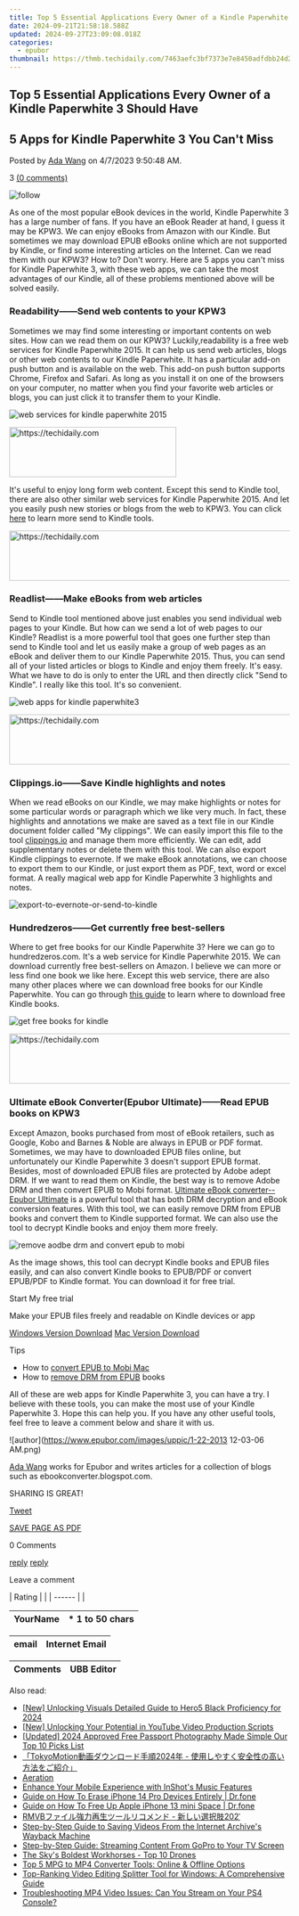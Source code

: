 ```yaml
---
title: Top 5 Essential Applications Every Owner of a Kindle Paperwhite 3 Should Have
date: 2024-09-21T21:58:18.588Z
updated: 2024-09-27T23:09:08.018Z
categories:
  - epubor
thumbnail: https://thmb.techidaily.com/7463aefc3bf7373e7e8450adfdbb24d271ecbb972a6b7c25ccc1795bc56f580e.jpg
---
```


## Top 5 Essential Applications Every Owner of a Kindle Paperwhite 3 Should Have

## 5 Apps for Kindle Paperwhite 3 You Can't Miss

Posted by [Ada Wang](https://plus.google.com/+AdaWang/posts) on 4/7/2023 9:50:48 AM.

3 [(0 comments)](http://www.epubor.com/#comment-area) 

![follow](http://www.epubor.com/images/follow.png)

As one of the most popular eBook devices in the world, Kindle Paperwhite 3 has a large number of fans. If you have an eBook Reader at hand, I guess it may be KPW3\. We can enjoy eBooks from Amazon with our Kindle. But sometimes we may download EPUB eBooks online which are not supported by Kindle, or find some interesting articles on the Internet. Can we read them with our KPW3? How to? Don't worry. Here are 5 apps you can't miss for Kindle Paperwhite 3, with these web apps, we can take the most advantages of our Kindle, all of these problems mentioned above will be solved easily.

### Readability——Send web contents to your KPW3

Sometimes we may find some interesting or important contents on web sites. How can we read them on our KPW3? Luckily,readability is a free web services for Kindle Paperwhite 2015\. It can help us send web articles, blogs or other web contents to our Kindle Paperwhite. It has a particular add-on push button and is available on the web. This add-on push button supports Chrome, Firefox and Safari. As long as you install it on one of the browsers on your computer, no matter when you find your favorite web articles or blogs, you can just click it to transfer them to your Kindle. 

![web services for kindle paperwhite 2015](http://www.epubor.com/images/uppic/web-services-for-kindle-paperwhite.jpg)

<!-- affiliate ads begin -->
<a href="https://aligracehair.sjv.io/c/5597632/2087248/19272" target="_top" id="2087248">
  <img src="//a.impactradius-go.com/display-ad/19272-2087248" border="0" alt="https://techidaily.com" width="300" height="90"/>
</a>
<img height="0" width="0" src="https://aligracehair.sjv.io/i/5597632/2087248/19272" style="position:absolute;visibility:hidden;" border="0" />
<!-- affiliate ads end -->

It's useful to enjoy long form web content. Except this send to Kindle tool, there are also other similar web services for Kindle Paperwhite 2015\. And let you easily push new stories or blogs from the web to KPW3\. You can click [here](https://tools.techidaily.com/epubor/products/) to learn more send to Kindle tools.

<!-- affiliate ads begin -->
<a href="https://aidotcom.pxf.io/c/5597632/2134501/19576" target="_top" id="2134501">
  <img src="//a.impactradius-go.com/display-ad/19576-2134501" border="0" alt="https://techidaily.com" width="640" height="90"/>
</a>
<img height="0" width="0" src="https://aidotcom.pxf.io/i/5597632/2134501/19576" style="position:absolute;visibility:hidden;" border="0" />
<!-- affiliate ads end -->

### Readlist——Make eBooks from web articles

Send to Kindle tool mentioned above just enables you send individual web pages to your Kindle. But how can we send a lot of web pages to our Kindle? Readlist is a more powerful tool that goes one further step than send to Kindle tool and let us easily make a group of web pages as an eBook and deliver them to our Kindle Paperwhite 2015\. Thus, you can send all of your listed articles or blogs to Kindle and enjoy them freely. It's easy. What we have to do is only to enter the URL and then directly click "Send to Kindle". I really like this tool. It's so convenient.

![web apps for kindle paperwhite3](http://www.epubor.com/images/uppic/web-apps-for-kindle-paperwhite3.jpg)

<!-- affiliate ads begin -->
<a href="https://zebaoaffiliateprogram.pxf.io/c/5597632/2137972/21526" target="_top" id="2137972">
  <img src="//a.impactradius-go.com/display-ad/21526-2137972" border="0" alt="https://techidaily.com" width="728" height="90"/>
</a>
<img height="0" width="0" src="https://zebaoaffiliateprogram.pxf.io/i/5597632/2137972/21526" style="position:absolute;visibility:hidden;" border="0" />
<!-- affiliate ads end -->

### Clippings.io——Save Kindle highlights and notes

When we read eBooks on our Kindle, we may make highlights or notes for some particular words or paragraph which we like very much. In fact, these highlights and annotations we make are saved as a text file in our Kindle document folder called "My clippings". We can easily import this file to the tool [clippings.io](https://my.clippings.io/) and manage them more efficiently. We can edit, add supplementary notes or delete them with this tool. We can also export Kindle clippings to evernote. If we make eBook annotations, we can choose to export them to our Kindle, or just export them as PDF, text, word or excel format. A really magical web app for Kindle Paperwhite 3 highlights and notes. 

![export-to-evernote-or-send-to-kindle](http://www.epubor.com/images/uppic/export-to-evernote-or-send-to-kindle.png)

### Hundredzeros——Get currently free best-sellers 

Where to get free books for our Kindle Paperwhite 3? Here we can go to hundredzeros.com. It's a web service for Kindle Paperwhite 2015\. We can download currently free best-sellers on Amazon. I believe we can more or less find one book we like here. Except this web service, there are also many other places where we can download free books for our Kindle Paperwhite. You can go through [this guide](https://tools.techidaily.com/epubor/products/) to learn where to download free Kindle books.

![get free books for kindle](http://www.epubor.com/images/uppic/get-free-books-for-kindle.jpg)

<!-- affiliate ads begin -->
<a href="https://appsumo.8odi.net/c/5597632/2137379/7443" target="_top" id="2137379">
  <img src="//a.impactradius-go.com/display-ad/7443-2137379" border="0" alt="https://techidaily.com" width="728" height="90"/>
</a>
<img height="0" width="0" src="https://appsumo.8odi.net/i/5597632/2137379/7443" style="position:absolute;visibility:hidden;" border="0" />
<!-- affiliate ads end -->

### Ultimate eBook Converter(Epubor Ultimate)——Read EPUB books on KPW3

Except Amazon, books purchased from most of eBook retailers, such as Google, Kobo and Barnes & Noble are always in EPUB or PDF format. Sometimes, we may have to downloaded EPUB files online, but unfortunately our Kindle Paperwhite 3 doesn't support EPUB format. Besides, most of downloaded EPUB files are protected by Adobe adept DRM. If we want to read them on Kindle, the best way is to remove Adobe DRM and then convert EPUB to Mobi format. [Ultimate eBook converter--Epubor Ultimate](https://tools.techidaily.com/epubor/ultimate/) is a powerful tool that has both DRM decryption and eBook conversion features. With this tool, we can easily remove DRM from EPUB books and convert them to Kindle supported format. We can also use the tool to decrypt Kindle books and enjoy them more freely.

![remove aodbe drm and convert epub to mobi](http://www.epubor.com/images/uppic/remove-adobe-drm-and-convert-epub-to-mobi.png)

As the image shows, this tool can decrypt Kindle books and EPUB files easily, and can also convert Kindle books to EPUB/PDF or convert EPUB/PDF to Kindle format. You can download it for free trial.

Start My free trial

Make your EPUB files freely and readable on Kindle devices or app

[Windows Version Download](https://tools.techidaily.com/epubor/ultimate/) [Mac Version Download](https://tools.techidaily.com/epubor/ultimate/) 

Tips

* How to [convert EPUB to Mobi Mac](https://tools.techidaily.com/epubor/products/)
* How to [remove DRM from EPUB](https://tools.techidaily.com/epubor/products/) books

All of these are web apps for Kindle Paperwhite 3, you can have a try. I believe with these tools, you can make the most use of your Kindle Paperwhite 3\. Hope this can help you. If you have any other useful tools, feel free to leave a comment below and share it with us.

![author](https://www.epubor.com/images/uppic/1-22-2013 12-03-06 AM.png)

[Ada Wang](https://plus.google.com/+AdaWang/posts) works for Epubor and writes articles for a collection of blogs such as ebookconverter.blogspot.com.

SHARING IS GREAT!

[Tweet](https://twitter.com/share) 

[SAVE PAGE AS PDF](https://tools.techidaily.com/epubor/products/) 

0 Comments

[reply](https://tools.techidaily.com/epubor/products/) [reply](https://tools.techidaily.com/epubor/products/) 

Leave a comment

| Rating |  |
| ------ |  |

| YourName | \*  1 to 50 chars |
| -------- | ----------------- |

| email | Internet Email |
| ----- | -------------- |

| Comments | UBB Editor |
| -------- | ---------- |

<ins class="adsbygoogle"
     style="display:block"
     data-ad-format="autorelaxed"
     data-ad-client="ca-pub-7571918770474297"
     data-ad-slot="1223367746"></ins>

<ins class="adsbygoogle"
     style="display:block"
     data-ad-client="ca-pub-7571918770474297"
     data-ad-slot="8358498916"
     data-ad-format="auto"
     data-full-width-responsive="true"></ins>

<span class="atpl-alsoreadstyle">Also read:</span>
<div><ul>
<li><a href="https://fox-helps.techidaily.com/new-unlocking-visuals-detailed-guide-to-hero5-black-proficiency-for-2024/"><u>[New] Unlocking Visuals Detailed Guide to Hero5 Black Proficiency for 2024</u></a></li>
<li><a href="https://youtube-tips.techidaily.com/nlocking-your-potential-in-youtube-video-production-scripts/"><u>[New] Unlocking Your Potential in YouTube Video Production Scripts</u></a></li>
<li><a href="https://article-tips.techidaily.com/updated-2024-approved-free-passport-photography-made-simple-our-top-10-picks-list/"><u>[Updated] 2024 Approved Free Passport Photography Made Simple Our Top 10 Picks List</u></a></li>
<li><a href="https://discover-bits.techidaily.com/tokyomotion2024/"><u>「TokyoMotion動画ダウンロード手順2024年 - 使用しやすく安全性の高い方法をご紹介」</u></a></li>
<li><a href="https://win-dash.techidaily.com/aeration/"><u>Aeration</u></a></li>
<li><a href="https://extra-lessons.techidaily.com/enhance-your-mobile-experience-with-inshots-music-features/"><u>Enhance Your Mobile Experience with InShot's Music Features</u></a></li>
<li><a href="https://phone-solutions.techidaily.com/guide-on-how-to-erase-iphone-14-pro-devices-entirely-drfone-by-drfone-ios-full-data-eraser-ios-full-data-eraser/"><u>Guide on How To Erase iPhone 14 Pro Devices Entirely | Dr.fone</u></a></li>
<li><a href="https://techidaily.com/guide-on-how-to-free-up-apple-iphone-13-mini-space-drfone-by-drfone-ios-full-data-eraser-ios-full-data-eraser/"><u>Guide on How To Free Up Apple iPhone 13 mini Space | Dr.fone</u></a></li>
<li><a href="https://discover-bits.techidaily.com/rmvb-202/"><u>RMVBファイル強力再生ツールリコメンド - 新しい選択肢202ˈ</u></a></li>
<li><a href="https://discover-bits.techidaily.com/step-by-step-guide-to-saving-videos-from-the-internet-archives-wayback-machine/"><u>Step-by-Step Guide to Saving Videos From the Internet Archive's Wayback Machine</u></a></li>
<li><a href="https://discover-bits.techidaily.com/step-by-step-guide-streaming-content-from-gopro-to-your-tv-screen/"><u>Step-by-Step Guide: Streaming Content From GoPro to Your TV Screen</u></a></li>
<li><a href="https://fox-helps.techidaily.com/the-skys-boldest-workhorses-top-10-drones/"><u>The Sky's Boldest Workhorses - Top 10 Drones</u></a></li>
<li><a href="https://discover-bits.techidaily.com/top-5-mpg-to-mp4-converter-tools-online-and-offline-options/"><u>Top 5 MPG to MP4 Converter Tools: Online & Offline Options</u></a></li>
<li><a href="https://discover-bits.techidaily.com/top-ranking-video-editing-splitter-tool-for-windows-a-comprehensive-guide/"><u>Top-Ranking Video Editing Splitter Tool for Windows: A Comprehensive Guide</u></a></li>
<li><a href="https://discover-bits.techidaily.com/troubleshooting-mp4-video-issues-can-you-stream-on-your-ps4-console/"><u>Troubleshooting MP4 Video Issues: Can You Stream on Your PS4 Console?</u></a></li>
</ul></div>

